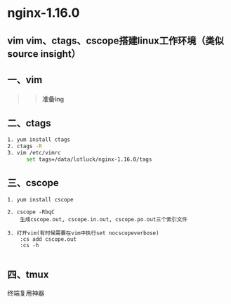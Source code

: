 
nginx-1.16.0
====
vim vim、ctags、cscope搭建linux工作环境（类似source insight）
----

## 一、vim <br>
>> #### 准备ing



## 二、ctags <br>
```Bash
1. yum install ctags
2. ctags -R
3. vim /etc/vimrc 
      set tags=/data/lotluck/nginx-1.16.0/tags
```

## 三、cscope<br>
```
1. yum install cscope

2. cscope -RbqC
    生成cscope.out, cscope.in.out, cscope.po.out三个索引文件

3. 打开vim(有时候需要在vim中执行set nocscopeverbose)
    :cs add cscope.out
    :cs -h
    

```

## 四、tmux<br>
终端复用神器

